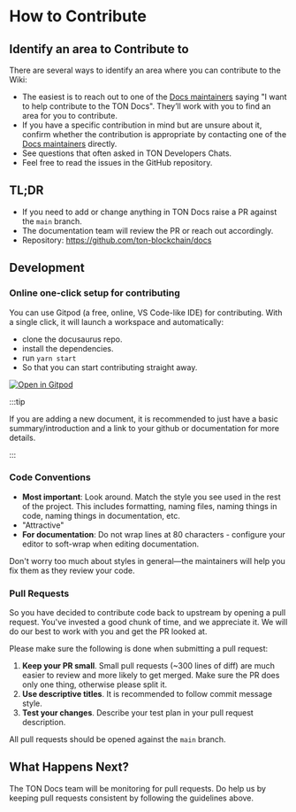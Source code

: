 # How to Contribute

## Identify an area to Contribute to

There are several ways to identify an area where you can contribute to the Wiki:

- The easiest is to reach out to one of the [Docs maintainers](/contribute/maintainers)
  saying "I want to help contribute to the TON Docs". They’ll work with you to find
  an area for you to contribute.
- If you have a specific contribution in mind but are unsure about it, confirm whether
  the contribution is appropriate by contacting one of the [Docs maintainers](/contribute/maintainers) directly.
- See questions that often asked in TON Developers Chats.
- Feel free to read the issues in the GitHub repository.

## TL;DR

- If you need to add or change anything in TON Docs  raise a PR
  against the `main` branch.
- The documentation team will review the PR or reach out accordingly.
- Repository: https://github.com/ton-blockchain/docs

## Development

### Online one-click setup for contributing

You can use Gitpod (a free, online, VS Code-like IDE) for contributing. With a single click, it will launch a workspace and automatically:

* clone the docusaurus repo.
* install the dependencies.
* run `yarn start`
* So that you can start contributing straight away.

[![Open in Gitpod](https://gitpod.io/button/open-in-gitpod.svg)](https://gitpod.io/#https://github.com/SwiftAdviser/ton-docs)

:::tip

If you are adding a new document, it is recommended to just have a basic summary/introduction and a link to your github or documentation for more details.

:::

### Code Conventions

- **Most important**: Look around. Match the style you see used in the rest of the project. This includes formatting, naming files, naming things in code, naming things in documentation, etc.
- "Attractive"
- **For documentation**: Do not wrap lines at 80 characters - configure your editor to soft-wrap when editing documentation.

Don't worry too much about styles in general—the maintainers will help you fix them as they review your code.



### Pull Requests

So you have decided to contribute code back to upstream by opening a pull request. You've invested a good chunk of time, and we appreciate it. We will do our best to work with you and get the PR looked at.

Please make sure the following is done when submitting a pull request:

1. **Keep your PR small**. Small pull requests (~300 lines of diff) are much easier to review and more likely to get merged. Make sure the PR does only one thing, otherwise please split it.
2. **Use descriptive titles**. It is recommended to follow commit message style.
3. **Test your changes**. Describe your test plan in your pull request description.

All pull requests should be opened against the `main` branch.

## What Happens Next?

The TON Docs team will be monitoring for pull requests. Do help us by keeping pull requests consistent by following the guidelines above.